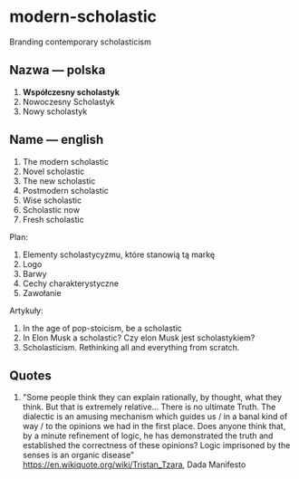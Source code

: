 # modern-scholastic
Branding contemporary scholasticism



## Nazwa — polska

1. **Współczesny scholastyk**
2. Nowoczesny Scholastyk
3. Nowy scholastyk



## Name — english

1. The modern scholastic
2. Novel scholastic
3. The new scholastic
4. Postmodern scholastic
5. Wise scholastic
6. Scholastic now
7. Fresh scholastic

Plan:
1. Elementy scholastycyzmu, które stanowią tą markę
2. Logo
3. Barwy
4. Cechy charakterystyczne
5. Zawołanie


Artykuły:
1. In the age of pop-stoicism, be a scholastic
2. In Elon Musk a scholastic? Czy elon Musk jest scholastykiem?
3. Scholasticism. Rethinking all and everything from scratch.



## Quotes

1. "Some people think they can explain rationally, by thought, what they think. But that is extremely relative... There is no ultimate Truth. The dialectic is an amusing mechanism which guides us / in a banal kind of way / to the opinions we had in the first place. Does anyone think that, by a minute refinement of logic, he has demonstrated the truth and established the correctness of these opinions? Logic imprisoned by the senses is an organic disease" https://en.wikiquote.org/wiki/Tristan_Tzara, Dada Manifesto